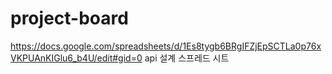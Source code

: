 # project-board


https://docs.google.com/spreadsheets/d/1Es8tygb6BRgIFZjEpSCTLa0p76xVKPUAnKIGlu6_b4U/edit#gid=0
api 설계 스프레드 시트
